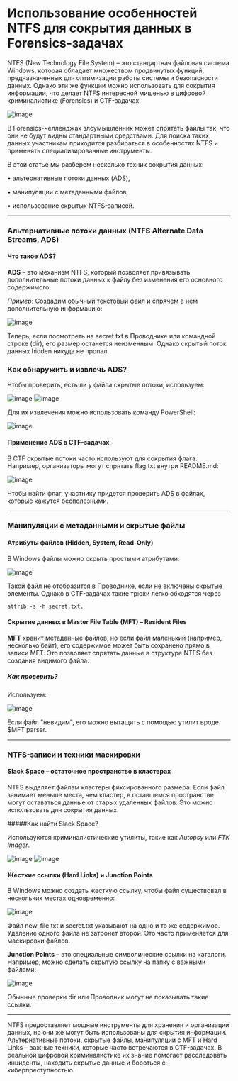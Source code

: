 # Использование особенностей NTFS для сокрытия данных в Forensics-задачах

NTFS (New Technology File System) – это стандартная файловая система Windows, которая обладает множеством продвинутых функций, предназначенных для оптимизации работы системы и безопасности данных. Однако эти же функции можно использовать для сокрытия информации, что делает NTFS интересной мишенью в цифровой криминалистике (Forensics) и CTF-задачах.

![image](https://github.com/user-attachments/assets/48bf922c-7b29-449e-a864-95ca83666b99)


В Forensics-челленджах злоумышленник может спрятать файлы так, что они не будут видны стандартными средствами. Для поиска таких данных участникам приходится разбираться в особенностях NTFS и применять специализированные инструменты.

В этой статье мы разберем несколько техник сокрытия данных:

•	альтернативные потоки данных (ADS),

•	манипуляции с метаданными файлов,

•	использование скрытых NTFS-записей.
________________________________________

### Альтернативные потоки данных (NTFS Alternate Data Streams, ADS)

#### Что такое ADS?

**ADS** – это механизм NTFS, который позволяет привязывать дополнительные потоки данных к файлу без изменения его основного содержимого.

*Пример*:
Создадим обычный текстовый файл и спрячем в нем дополнительную информацию:

![image](https://github.com/user-attachments/assets/fbf00718-a2cf-4ddf-8a16-4d0e79af8cdd)

Теперь, если посмотреть на secret.txt в Проводнике или командной строке (dir), его размер останется неизменным. Однако скрытый поток данных hidden никуда не пропал.

### Как обнаружить и извлечь ADS?

Чтобы проверить, есть ли у файла скрытые потоки, используем:

![image](https://github.com/user-attachments/assets/6c982c86-37cc-4eda-a53b-bbd7d80ccf4d)
![image](https://github.com/user-attachments/assets/3123e4d2-38fa-4221-8d8d-0463d15258d3)


Для их извлечения можно использовать команду PowerShell:

![image](https://github.com/user-attachments/assets/c80dc1eb-c605-4794-81ff-dcf89cefbbfb)

#### Применение ADS в CTF-задачах
В CTF скрытые потоки часто используют для сокрытия флага. Например, организаторы могут спрятать flag.txt внутри README.md:

![image](https://github.com/user-attachments/assets/1388c0d8-5a5e-41da-9ec8-cd085112e7b8)

Чтобы найти флаг, участнику придется проверить ADS в файлах, которые кажутся бесполезными.
________________________________________

### Манипуляции с метаданными и скрытые файлы

#### Атрибуты файлов (Hidden, System, Read-Only)

В Windows файлы можно скрыть простыми атрибутами:

![image](https://github.com/user-attachments/assets/a8b67f12-c311-4b6e-85f6-54827177c0c0)

Такой файл не отобразится в Проводнике, если не включены скрытые элементы. Однако в CTF-задачах такие трюки легко обходятся через 

```attrib -s -h secret.txt.```

#### Скрытие данных в Master File Table (MFT) – Resident Files

**MFT** хранит метаданные файлов, но если файл маленький (например, несколько байт), его содержимое может быть сохранено прямо в записи MFT. Это позволяет спрятать данные в структуре NTFS без создания видимого файла.

##### Как проверить?

Используем:

![image](https://github.com/user-attachments/assets/21edc79c-1940-47fc-bd78-974930c70aa0)

Если файл "невидим", его можно вытащить с помощью утилит вроде $MFT parser.
________________________________________
### NTFS-записи и техники маскировки

#### Slack Space – остаточное пространство в кластерах

NTFS выделяет файлам кластеры фиксированного размера. Если файл занимает меньше места, чем кластер, в оставшемся пространстве могут оставаться данные от старых удаленных файлов. Это можно использовать для сокрытия данных.

#####Как найти Slack Space?

Используются криминалистические утилиты, такие как *Autopsy* или *FTK Imager*.

![image](https://github.com/user-attachments/assets/9abdde69-4330-4e89-b23e-6dd6091212af)
![image](https://github.com/user-attachments/assets/155efb95-73df-4d0a-9443-988c4920f0d4)

#### Жесткие ссылки (Hard Links) и Junction Points

В Windows можно создать жесткую ссылку, чтобы файл существовал в нескольких местах одновременно:

![image](https://github.com/user-attachments/assets/5b6813f2-b276-4a7a-a643-67b75b009785)

Файл new_file.txt и secret.txt указывают на одно и то же содержимое. Удаление одного файла не затронет второй. Это часто применяется для маскировки файлов.

**Junction Points** – это специальные символические ссылки на каталоги. Например, можно сделать скрытую ссылку на папку с важными файлами:

![image](https://github.com/user-attachments/assets/f950d069-717b-4e2a-a6a5-b793245d6411)
 
Обычные проверки dir или Проводник могут не показывать такие ссылки.
________________________________________

NTFS предоставляет мощные инструменты для хранения и организации данных, но они же могут быть использованы для скрытия информации.
Альтернативные потоки, скрытые файлы, манипуляции с MFT и Hard Links – важные техники, которые часто встречаются в CTF-задачах.
В реальной цифровой криминалистике их знание помогает расследовать инциденты, находить скрытые данные и бороться с киберпреступностью.

